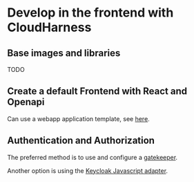 # Develop in the frontend with CloudHarness

## Base images and libraries
TODO 

## Create a default Frontend with React and Openapi

Can use a webapp application template, see [here](../harness-application.md).

## Authentication and Authorization

The preferred method is to use and configure a [gatekeeper](../../accounts#configure-a-gatekeeper).

Another option is using the [Keycloak Javascript adapter](https://www.npmjs.com/package/keycloak-js).